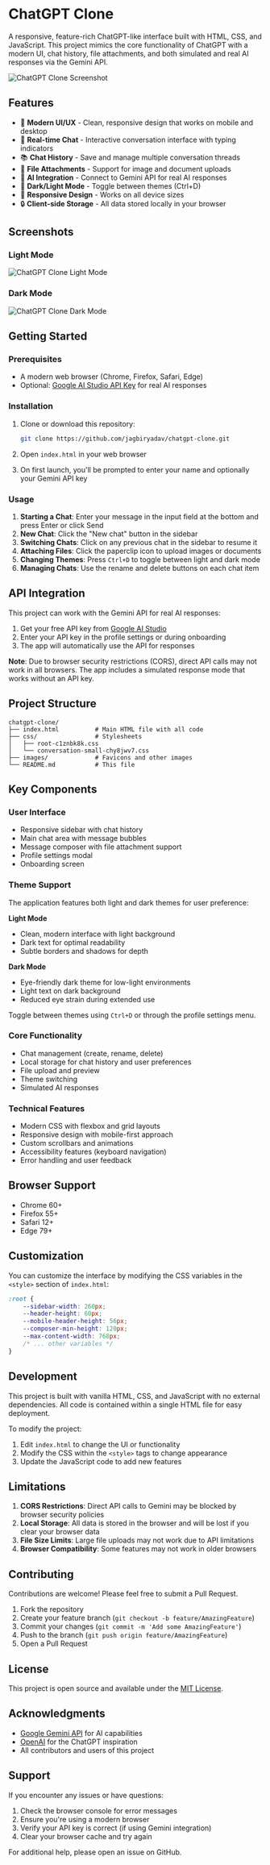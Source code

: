 # ChatGPT Clone

A responsive, feature-rich ChatGPT-like interface built with HTML, CSS, and JavaScript. This project mimics the core functionality of ChatGPT with a modern UI, chat history, file attachments, and both simulated and real AI responses via the Gemini API.

![ChatGPT Clone Screenshot](images/screenshot.png)

## Features

- 🎨 **Modern UI/UX** - Clean, responsive design that works on mobile and desktop
- 💬 **Real-time Chat** - Interactive conversation interface with typing indicators
- 📚 **Chat History** - Save and manage multiple conversation threads
- 📎 **File Attachments** - Support for image and document uploads
- 🤖 **AI Integration** - Connect to Gemini API for real AI responses
- 🌙 **Dark/Light Mode** - Toggle between themes (Ctrl+D)
- 📱 **Responsive Design** - Works on all device sizes
- 🔒 **Client-side Storage** - All data stored locally in your browser

## Screenshots

### Light Mode
![ChatGPT Clone Light Mode](screenshots/light-mode.png)

### Dark Mode
![ChatGPT Clone Dark Mode](screenshots/dark-mode.png)

## Getting Started

### Prerequisites

- A modern web browser (Chrome, Firefox, Safari, Edge)
- Optional: [Google AI Studio API Key](https://aistudio.google.com/app/apikey) for real AI responses

### Installation

1. Clone or download this repository:
   ```bash
   git clone https://github.com/jagbiryadav/chatgpt-clone.git
   ```

2. Open `index.html` in your web browser

3. On first launch, you'll be prompted to enter your name and optionally your Gemini API key

### Usage

1. **Starting a Chat**: Enter your message in the input field at the bottom and press Enter or click Send
2. **New Chat**: Click the "New chat" button in the sidebar
3. **Switching Chats**: Click on any previous chat in the sidebar to resume it
4. **Attaching Files**: Click the paperclip icon to upload images or documents
5. **Changing Themes**: Press `Ctrl+D` to toggle between light and dark mode
6. **Managing Chats**: Use the rename and delete buttons on each chat item

## API Integration

This project can work with the Gemini API for real AI responses:

1. Get your free API key from [Google AI Studio](https://aistudio.google.com/app/apikey)
2. Enter your API key in the profile settings or during onboarding
3. The app will automatically use the API for responses

**Note**: Due to browser security restrictions (CORS), direct API calls may not work in all browsers. The app includes a simulated response mode that works without an API key.

## Project Structure

```
chatgpt-clone/
├── index.html          # Main HTML file with all code
├── css/                # Stylesheets
│   ├── root-c1znbk8k.css
│   └── conversation-small-chy8jwv7.css
├── images/             # Favicons and other images
└── README.md           # This file
```

## Key Components

### User Interface
- Responsive sidebar with chat history
- Main chat area with message bubbles
- Message composer with file attachment support
- Profile settings modal
- Onboarding screen

### Theme Support
The application features both light and dark themes for user preference:

**Light Mode**
- Clean, modern interface with light background
- Dark text for optimal readability
- Subtle borders and shadows for depth

**Dark Mode**
- Eye-friendly dark theme for low-light environments
- Light text on dark background
- Reduced eye strain during extended use

Toggle between themes using `Ctrl+D` or through the profile settings menu.

### Core Functionality
- Chat management (create, rename, delete)
- Local storage for chat history and user preferences
- File upload and preview
- Theme switching
- Simulated AI responses

### Technical Features
- Modern CSS with flexbox and grid layouts
- Responsive design with mobile-first approach
- Custom scrollbars and animations
- Accessibility features (keyboard navigation)
- Error handling and user feedback

## Browser Support

- Chrome 60+
- Firefox 55+
- Safari 12+
- Edge 79+

## Customization

You can customize the interface by modifying the CSS variables in the `<style>` section of `index.html`:

```css
:root {
    --sidebar-width: 260px;
    --header-height: 60px;
    --mobile-header-height: 56px;
    --composer-min-height: 120px;
    --max-content-width: 768px;
    /* ... other variables */
}
```

## Development

This project is built with vanilla HTML, CSS, and JavaScript with no external dependencies. All code is contained within a single HTML file for easy deployment.

To modify the project:
1. Edit `index.html` to change the UI or functionality
2. Modify the CSS within the `<style>` tags to change appearance
3. Update the JavaScript code to add new features

## Limitations

1. **CORS Restrictions**: Direct API calls to Gemini may be blocked by browser security policies
2. **Local Storage**: All data is stored in the browser and will be lost if you clear your browser data
3. **File Size Limits**: Large file uploads may not work due to API limitations
4. **Browser Compatibility**: Some features may not work in older browsers

## Contributing

Contributions are welcome! Please feel free to submit a Pull Request.

1. Fork the repository
2. Create your feature branch (`git checkout -b feature/AmazingFeature`)
3. Commit your changes (`git commit -m 'Add some AmazingFeature'`)
4. Push to the branch (`git push origin feature/AmazingFeature`)
5. Open a Pull Request

## License

This project is open source and available under the [MIT License](LICENSE).

## Acknowledgments

- [Google Gemini API](https://ai.google.dev/) for AI capabilities
- [OpenAI](https://openai.com/) for the ChatGPT inspiration
- All contributors and users of this project

## Support

If you encounter any issues or have questions:
1. Check the browser console for error messages
2. Ensure you're using a modern browser
3. Verify your API key is correct (if using Gemini integration)
4. Clear your browser cache and try again

For additional help, please open an issue on GitHub.